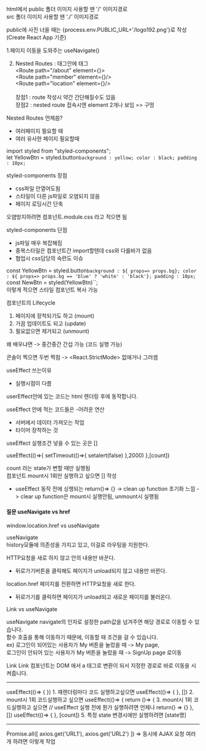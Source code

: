 html에서 public 폴더 이미지 사용할 땐 '/' 이미지경로 </br>
src 폴더 이미지 사용할 땐 './' 이미지경로

public에 사진 너을 때는 {process.env.PUBLIC_URL+'/logo192.png'}로 작성 (Create React App 기준)

1.페이지 이동을 도와주는 useNavigate()

2. Nested Routes : 태그안에 태그 </br>
   <Route path="/about" element={<About/>}></br>
   <Route path="member" element={<About/>}/></br>
   <Route path="location" element={<About/>}/></br>
   </Route>
   </br> 장점1 : route 작성시 약간 간단해질수도 있음
   </br> 장점2 : nested route 접속시엔 element 2개나 보임
   <Outlet> => 구멍

Nested Routes 언제씀?

- 여러페이지 필요할 때
- 여러 유사한 페이지 필요할때

import styled from "styled-components";<br/>
let YellowBtn = styled.button`
background : yellow; color : black; padding : 10px;
`

styled-components 장점

- css파일 안열어도됨
- 스타일이 다른 js파일로 오염되지 않음 
- 페이지 로딩시간 단축

오염방지하려면 컴포넌트.module.css 라고 적으면 됨

styled-components 단점

- js파일 매우 복잡해짐
- 중복스타일은 컴포넌트간 import할텐데 css와 다를바가 없음
- 협업시 css담당의 숙련도 이슈

const YellowBtn = styled.button`
background : ${ props=> props.bg};
color : ${ props=> props.bg == 'blue' ? 'white' : 'black'};
padding : 10px;
`
const NewBtn = styled(YellowBtn)``;<br>
이렇게 적으면 스타일 컴포넌트 복사 가능

컴포넌트의 Lifecycle
1. 페이지에 장착되기도 하고 (mount)
2. 가끔 업데이트도 되고 (update)
3. 필요없으면 제거되고 (unmount)

왜 배우냐면 -> 중간중간 간섭 가능 (코드 실행 가능)

콘솔이 찍으면 두번 찍힘 -> <React.StrictMode> 없애거나 그러셈

useEffect 쓰는이유 
- 실행시점이 다름

userEffect안에 있는 코드는 html 렌더링 후에 동작합니다.

useEffect 안에 적는 코드들은
-어려운 연산
- 서버에서 데이터 가져오는 작업
- 타이머 장착하는 것

useEffect 실행조건 넣을 수 있는 곳은 []

useEffect(()=>{
setTimeout(()=>{
setalert(false)
},2000)
},[count])

count 라는 state가 변할 때만 실행됨  
컴포넌트 mount시 1회만 실행하고 싶으면 [] 작성

* useEffect 동작 전에 싱행되는 return()=> {} -> clean up function 초기화 느낌
-> clear up function은 mount시 실행안됨, unmount시 실행됨 


<h4> 질문  useNavigate vs href</h4>
window.location.href vs useNavigate

useNavigate  
history모듈에 의존성을 가지고 있고, 이걸로 라우팅을 지원한다.

HTTP요청을 새로 하지 않고 안의 내용만 바꾼다.
* 뒤로가기버튼을 클릭해도 페이지가 unload되지 않고 내용만 바뀐다.


location.href
페이지를 전환하면 HTTP요청을 새로 한다.  
* 뒤로가기를 클릭하면 페이지가 unload되고 새로운 페이지를 불러온다.

Link vs useNavigate


useNavigate
navigate의 인자로 설정한 path값을 넘겨주면 해당 경로로 이동할 수 있습니다.  
함수 호출을 통해 이동하기 때문에, 이동할 때 조건을 걸 수 있습니다.  
ex) 로그인이 되어있는 사용자가 My 버튼을 눌렀을 때 -> My page,   
로그인이 안되어 있는 사용자가 My 버튼을 눌렀을 때 -> SignUp page 로이동  


Link
Link 컴포넌트는 DOM 에서 a 태그로 변환이 되서 지정한 경로로 바로 이동을 시켜줍니다.



--------------
useEffect(()=> { }) 1. 재렌더링마다 코드 실행하고싶으면
useEffect(()=> { }, []) 2. mount시 1회 코드실행하고 싶으면
useEffect(()=> { 
return ()=> {
3. mount시 1회 코드실행하고 싶으면 // useEffect 실행 전에 뭔가 실행하려면 언제나 return() => {}
}, []) 
useEffect(()=> { }, [count]) 5. 특정 state 변경시에만 실행하려면 [state명]

-------------------------
Promise.all([ axios.get('URL1'), axios.get('URL2') ]) => 동시에 AJAX 요청 여러개 하려면 이렇게 작업